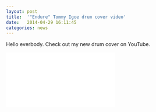 ```yaml
---
layout: post
title:  '"Endure" Tommy Igoe drum cover video'
date:   2014-04-29 16:11:45
categories: news
---
```

Hello everbody. Check out my new drum cover on YouTube. 

<div class="videowrapper">
<iframe src="youtube.com/embed/YpnSd0R4z98" frameborder="0" allowfullscreen></iframe>
</div>